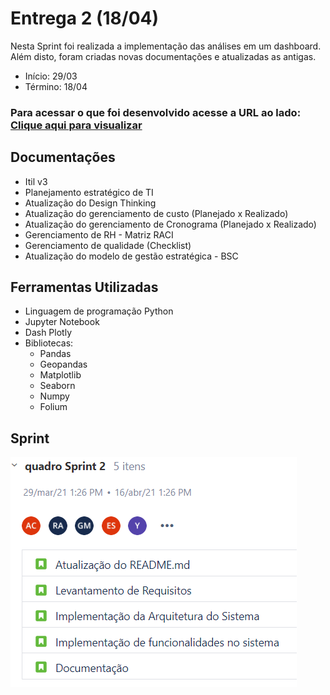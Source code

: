# Entrega 2 (18/04)

Nesta Sprint foi realizada a implementação das análises em um dashboard. Além disto, foram criadas novas documentações e atualizadas as antigas. 

- Início: 29/03
- Término: 18/04

### Para acessar o que foi desenvolvido acesse a URL ao lado: [Clique aqui para visualizar](https://github.com/EricaSantos2109/API-SPC/tree/main/analise)

## Documentações
- Itil v3
- Planejamento estratégico de TI
- Atualização do Design Thinking
- Atualização do gerenciamento de custo (Planejado x Realizado)
- Atualização do gerenciamento de Cronograma (Planejado x Realizado)
- Gerenciamento de RH - Matriz RACI
- Gerenciamento de qualidade (Checklist)
- Atualização do modelo de gestão estratégica - BSC

## Ferramentas Utilizadas
- Linguagem de programação Python
- Jupyter Notebook
- Dash Plotly
- Bibliotecas: 
	- Pandas
	- Geopandas
	- Matplotlib
	- Seaborn 
	- Numpy
	- Folium

## Sprint 
![Sprint 2](relatorios-sprint/imagens/sprint-dois.png)